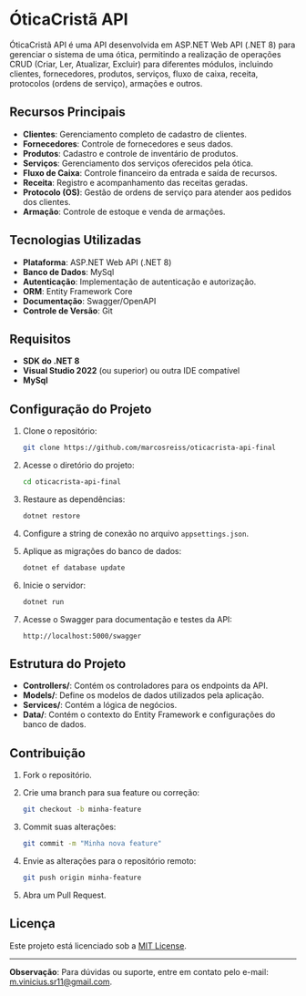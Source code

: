 # ÓticaCristã API

ÓticaCristã API é uma API desenvolvida em ASP.NET Web API (.NET 8) para gerenciar o sistema de uma ótica, 
permitindo a realização de operações CRUD (Criar, Ler, Atualizar, Excluir) para diferentes módulos, 
incluindo clientes, fornecedores, produtos, serviços, fluxo de caixa, receita, protocolos (ordens de serviço), 
armações e outros.

## Recursos Principais

- **Clientes**: Gerenciamento completo de cadastro de clientes.
- **Fornecedores**: Controle de fornecedores e seus dados.
- **Produtos**: Cadastro e controle de inventário de produtos.
- **Serviços**: Gerenciamento dos serviços oferecidos pela ótica.
- **Fluxo de Caixa**: Controle financeiro da entrada e saída de recursos.
- **Receita**: Registro e acompanhamento das receitas geradas.
- **Protocolo (OS)**: Gestão de ordens de serviço para atender aos pedidos dos clientes.
- **Armação**: Controle de estoque e venda de armações.

## Tecnologias Utilizadas

- **Plataforma**: ASP.NET Web API (.NET 8)
- **Banco de Dados**: MySql
- **Autenticação**: Implementação de autenticação e autorização.
- **ORM**: Entity Framework Core
- **Documentação**: Swagger/OpenAPI
- **Controle de Versão**: Git

## Requisitos

- **SDK do .NET 8**
- **Visual Studio 2022** (ou superior) ou outra IDE compatível
- **MySql**

## Configuração do Projeto

1. Clone o repositório:

   ```bash
   git clone https://github.com/marcosreiss/oticacrista-api-final
   ```

2. Acesse o diretório do projeto:

   ```bash
   cd oticacrista-api-final
   ```

3. Restaure as dependências:

   ```bash
   dotnet restore
   ```

4. Configure a string de conexão no arquivo `appsettings.json`.

5. Aplique as migrações do banco de dados:

   ```bash
   dotnet ef database update
   ```

6. Inicie o servidor:

   ```bash
   dotnet run
   ```

7. Acesse o Swagger para documentação e testes da API:

   ```
   http://localhost:5000/swagger
   ```

## Estrutura do Projeto

- **Controllers/**: Contém os controladores para os endpoints da API.
- **Models/**: Define os modelos de dados utilizados pela aplicação.
- **Services/**: Contém a lógica de negócios.
- **Data/**: Contém o contexto do Entity Framework e configurações do banco de dados.

## Contribuição

1. Fork o repositório.
2. Crie uma branch para sua feature ou correção:

   ```bash
   git checkout -b minha-feature
   ```

3. Commit suas alterações:

   ```bash
   git commit -m "Minha nova feature"
   ```

4. Envie as alterações para o repositório remoto:

   ```bash
   git push origin minha-feature
   ```

5. Abra um Pull Request.

## Licença

Este projeto está licenciado sob a [MIT License](LICENSE).

---

**Observação**: Para dúvidas ou suporte, entre em contato pelo e-mail: m.vinicius.sr11@gmail.com.

